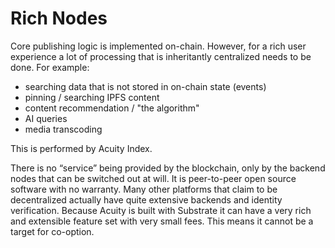# Rich Nodes

Core publishing logic is implemented on-chain. However, for a rich user experience a lot of processing that is inheritantly centralized needs to be done. For example:

* searching data that is not stored in on-chain state (events)
* pinning / searching IPFS content
* content recommendation / "the algorithm"
* AI queries
* media transcoding

This is performed by Acuity Index.

There is no “service” being provided by the blockchain, only by the backend nodes that can be switched out at will. It is peer-to-peer open source software with no warranty. Many other platforms that claim to be decentralized actually have quite extensive backends and identity verification. Because Acuity is built with Substrate it can have a very rich and extensible feature set with very small fees. This means it cannot be a target for co-option.
